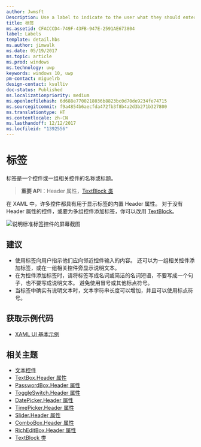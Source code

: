 ```yaml
---
author: Jwmsft
Description: Use a label to indicate to the user what they should enter into an adjacent control. You can also label a group of related controls, or display instructional text near a group of related controls.
title: 标签
ms.assetid: CFACCCD4-749F-43FB-947E-2591AE673804
label: Labels
template: detail.hbs
ms.author: jimwalk
ms.date: 05/19/2017
ms.topic: article
ms.prod: windows
ms.technology: uwp
keywords: windows 10, uwp
pm-contact: miguelrb
design-contact: ksulliv
doc-status: Published
ms.localizationpriority: medium
ms.openlocfilehash: 6d688e7700218036b8823bc0d70de9234fe74715
ms.sourcegitcommit: f9a4854b6aecfda472fb3f8b4a2d3b271b327800
ms.translationtype: HT
ms.contentlocale: zh-CN
ms.lasthandoff: 12/12/2017
ms.locfileid: "1392556"
---
```

# <a name="labels"></a>标签

 

标签是一个控件或一组相关控件的名称或标题。

> **重要 API**：Header 属性，[TextBlock 类](https://msdn.microsoft.com/library/windows/apps/br209652)

在 XAML 中，许多控件都具有用于显示标签的内置 Header 属性。 对于没有 Header 属性的控件，或要为多组控件添加标签，你可以改用 [TextBlock](https://msdn.microsoft.com/library/windows/apps/br209652)。

![说明标准标签控件的屏幕截图](images/label-standard.png)

## <a name="recommendations"></a>建议


-   使用标签向用户指示他们应向邻近控件输入的内容。 还可以为一组相关控件添加标签，或在一组相关控件旁显示说明文本。
-   在为控件添加标签时，请将标签写成名词或简洁的名词短语，不要写成一个句子，也不要写成说明文本。 避免使用冒号或其他标点符号。
-   当标签中确实有说明文本时，文本字符串长度可以增加，并且可以使用标点符号。


## <a name="get-the-sample-code"></a>获取示例代码
* [XAML UI 基本示例](https://github.com/Microsoft/Windows-universal-samples/blob/master/Samples/XamlUIBasics)

## <a name="related-topics"></a>相关主题
* [文本控件](text-controls.md)
* [TextBox.Header 属性](https://msdn.microsoft.com/library/windows/apps/dn252861)
* [PasswordBox.Header 属性](https://msdn.microsoft.com/library/windows/apps/dn299051)
* [ToggleSwitch.Header 属性](https://msdn.microsoft.com/library/windows/apps/br209713)
* [DatePicker.Header 属性](https://msdn.microsoft.com/library/windows/apps/dn279460)
* [TimePicker.Header 属性](https://msdn.microsoft.com/library/windows/apps/dn299286)
* [Slider.Header 属性](https://msdn.microsoft.com/library/windows/apps/dn252829)
* [ComboBox.Header 属性](https://msdn.microsoft.com/library/windows/apps/dn279416)
* [RichEditBox.Header 属性](https://msdn.microsoft.com/library/windows/apps/dn252726)
* [TextBlock 类](https://msdn.microsoft.com/library/windows/apps/br209652)

 

 





